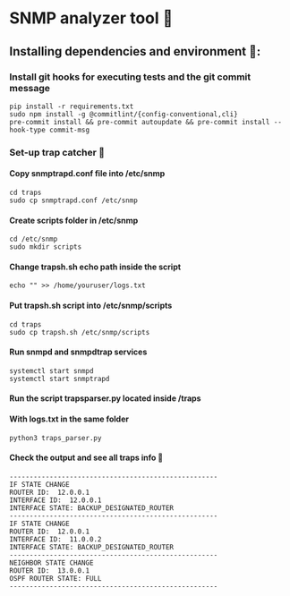 # SNMP analyzer tool 🐍

## Installing dependencies and environment 🌲:

### Install git hooks for executing tests and the git commit message
```shell
pip install -r requirements.txt
sudo npm install -g @commitlint/{config-conventional,cli}
pre-commit install && pre-commit autoupdate && pre-commit install --hook-type commit-msg
```
### Set-up trap catcher 🥅
#### Copy snmptrapd.conf file into /etc/snmp
```shell
cd traps
sudo cp snmptrapd.conf /etc/snmp
```
#### Create scripts folder in /etc/snmp
```shell
cd /etc/snmp
sudo mkdir scripts
```
#### Change trapsh.sh echo path inside the script
```shell
echo "" >> /home/youruser/logs.txt
```
#### Put trapsh.sh script into /etc/snmp/scripts 
```shell
cd traps
sudo cp trapsh.sh /etc/snmp/scripts
```
#### Run snmpd and snmpdtrap services
```shell
systemctl start snmpd
systemctl start snmptrapd
```
#### Run the script  trapsparser.py located inside /traps
#### With logs.txt in the same folder
```shell
python3 traps_parser.py
```
#### Check the output and see all traps info 🦆
```shell
----------------------------------------------------
IF STATE CHANGE
ROUTER ID:  12.0.0.1
INTERFACE ID:  12.0.0.1
INTERFACE STATE: BACKUP_DESIGNATED_ROUTER
----------------------------------------------------
IF STATE CHANGE
ROUTER ID:  12.0.0.1
INTERFACE ID:  11.0.0.2
INTERFACE STATE: BACKUP_DESIGNATED_ROUTER
----------------------------------------------------
NEIGHBOR STATE CHANGE
ROUTER ID:  13.0.0.1
OSPF ROUTER STATE: FULL
----------------------------------------------------
```

